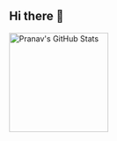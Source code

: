 ## Hi there 👋

<!--
**pranavphoenix/pranavphoenix** is a ✨ _special_ ✨ repository because its `README.md` (this file) appears on your GitHub profile.

Here are some ideas to get you started:

- 🔭 I’m currently working on ...
- 🌱 I’m currently learning ...
- 👯 I’m looking to collaborate on ...
- 🤔 I’m looking for help with ...
- 💬 Ask me about ...
- 📫 How to reach me: ...
- 😄 Pronouns: ...
- ⚡ Fun fact: ...
-->
<div class="row">
    <img alt="Pranav's GitHub Stats" src="https://github-readme-stats.vercel.app/api?username=pranavphoenix&count_private=true&show_icons=true&theme=transparent" height="180">
</div>
